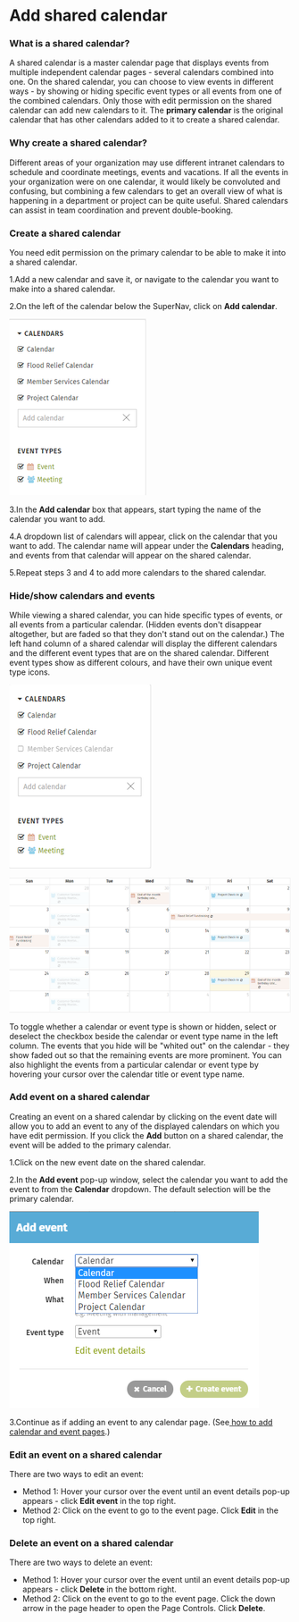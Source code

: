 # Add shared calendar



### What is a shared calendar?

A shared calendar is a master calendar page that displays events from multiple independent calendar pages - several calendars combined into one. On the shared calendar, you can choose to view events in different ways - by showing or hiding specific event types or all events from one of the combined calendars. Only those with edit permission on the shared calendar can add new calendars to it. The **primary calendar** is the original calendar that has other calendars added to it to create a shared calendar.

### Why create a shared calendar?

Different areas of your organization may use different intranet calendars to schedule and coordinate meetings, events and vacations. If all the events in your organization were on one calendar, it would likely be convoluted and confusing, but combining a few calendars to get an overall view of what is happening in a department or project can be quite useful. Shared calendars can assist in team coordination and prevent double-booking.

### Create a shared calendar

You need edit permission on the primary calendar to be able to make it into a shared calendar.

1.Add a new calendar and save it, or navigate to the calendar you want to make into a shared calendar.

2.On the left of the calendar below the SuperNav, click on **Add calendar**.

![](../../../.gitbook/assets/1%20%2841%29.png)



3.In the **Add calendar** box that appears, start typing the name of the calendar you want to add.

4.A dropdown list of calendars will appear, click on the calendar that you want to add. The calendar name will appear under the **Calendars** heading, and events from that calendar will appear on the shared calendar.

5.Repeat steps 3 and 4 to add more calendars to the shared calendar.

### Hide/show calendars and events

While viewing a shared calendar, you can hide specific types of events, or all events from a particular calendar. \(Hidden events don't disappear altogether, but are faded so that they don't stand out on the calendar.\) The left hand column of a shared calendar will display the different calendars and the different event types that are on the shared calendar. Different event types show as different colours, and have their own unique event type icons.

![](../../../.gitbook/assets/2%20%2836%29.png)

![](../../../.gitbook/assets/4%20%284%29.png)



To toggle whether a calendar or event type is shown or hidden, select or deselect the checkbox beside the calendar or event type name in the left column. The events that you hide will be "whited out" on the calendar - they show faded out so that the remaining events are more prominent. You can also highlight the events from a particular calendar or event type by hovering your cursor over the calendar title or event type name.

### Add event on a shared calendar

Creating an event on a shared calendar by clicking on the event date will allow you to add an event to any of the displayed calendars on which you have edit permission. If you click the **Add** button on a shared calendar, the event will be added to the primary calendar.

1.Click on the new event date on the shared calendar.

2.In the **Add event** pop-up window, select the calendar you want to add the event to from the **Calendar** dropdown. The default selection will be the primary calendar.

![](../../../.gitbook/assets/5%20%2812%29.png)



3.Continue as if adding an event to any calendar page. \(See[ how to add calendar and event pages](./).\)



### Edit an event on a shared calendar

There are two ways to edit an event:

* Method 1: Hover your cursor over the event until an event details pop-up appears - click **Edit event** in the top right.
* Method 2: Click on the event to go to the event page. Click **Edit** in the top right.

### Delete an event on a shared calendar

There are two ways to delete an event:

* Method 1: Hover your cursor over the event until an event details pop-up appears - click **Delete** in the bottom right.
* Method 2: Click on the event to go to the event page. Click the down arrow in the page header to open the Page Controls. Click **Delete**.

